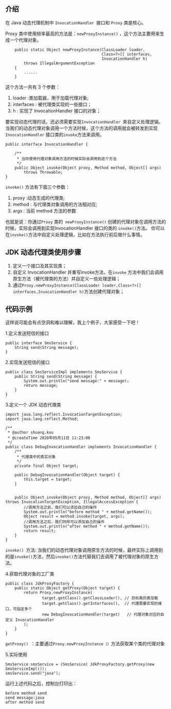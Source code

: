 ## 介绍

在 Java 动态代理机制中 `InvocationHandler `接口和 `Proxy` 类是核心。

Proxy 类中使用频率最高的方法是：`newProxyInstance()` ，这个方法主要用来生成一个代理对象。

```
    public static Object newProxyInstance(ClassLoader loader,
                                          Class<?>[] interfaces,
                                          InvocationHandler h)
        throws IllegalArgumentException
    {
        ......
    }
```

这个方法一共有 3 个参数：

1. loader :类加载器，用于加载代理对象;
2. interfaces : 被代理类实现的一些接口；
3. h : 实现了 InvocationHandler 接口的对象；

要实现动态代理的话，还必须需要实现`InvocationHandler `来自定义处理逻辑。 当我们的动态代理对象调用一个方法时候，这个方法的调用就会被转发到实现`InvocationHandler` 接口类的`invoke`方法来调用。

```
public interface InvocationHandler {

    /**
     * 当你使用代理对象调用方法的时候实际会调用到这个方法
     */
    public Object invoke(Object proxy, Method method, Object[] args)
        throws Throwable;
}
```

`invoke()` 方法有下面三个参数：

1. proxy :动态生成的代理类;
2. method : 与代理类对象调用的方法相对应;
3. args : 当前 method 方法的参数

也就是说：你通过`Proxy` 类的` newProxyInstance()` 创建的代理对象在调用方法的时候，实际会调用到实现InvocationHandler 接口的类的 `invoke()`方法。 你可以在`invoke()`方法中自定义处理逻辑，比如在方法执行前后做什么事情。

## JDK 动态代理类使用步骤

1. 定义一个接口及其实现类；
2. 自定义 InvocationHandler 并重写invoke方法，在`invoke` 方法中我们会调用原生方法（被代理类的方法）并自定义一些处理逻辑；
3. 通过`Proxy.newProxyInstance(ClassLoader loader,Class<?>[] interfaces,InvocationHandler h)`方法创建代理对象；

## 代码示例

这样说可能会有点空洞和难以理解，我上个例子，大家感受一下吧！

1.定义发送短信的接口

```
public interface SmsService {
    String send(String message);
}
```

2.实现发送短信的接口

```
public class SmsServiceImpl implements SmsService {
    public String send(String message) {
        System.out.println("send message:" + message);
        return message;
    }
}
```

3.定义一个 JDK 动态代理类

```import java.lang.reflect.InvocationHandler;
import java.lang.reflect.InvocationTargetException;
import java.lang.reflect.Method;

/**
 * @author shuang.kou
 * @createTime 2020年05月11日 11:23:00
 */
public class DebugInvocationHandler implements InvocationHandler {
    /**
     * 代理类中的真实对象
     */
    private final Object target;

    public DebugInvocationHandler(Object target) {
        this.target = target;
    }


    public Object invoke(Object proxy, Method method, Object[] args) throws InvocationTargetException, IllegalAccessException {
        //调用方法之前，我们可以添加自己的操作
        System.out.println("before method " + method.getName());
        Object result = method.invoke(target, args);
        //调用方法之后，我们同样可以添加自己的操作
        System.out.println("after method " + method.getName());
        return result;
    }
}
```

`invoke() `方法: 当我们的动态代理对象调用原生方法的时候，最终实际上调用到的是`invoke()`方法，然后`invoke()`方法代替我们去调用了被代理对象的原生方法。

4.获取代理对象的工厂类

```
public class JdkProxyFactory {
    public static Object getProxy(Object target) {
        return Proxy.newProxyInstance(
                target.getClass().getClassLoader(), // 目标类的类加载
                target.getClass().getInterfaces(),  // 代理需要实现的接口，可指定多个
                new DebugInvocationHandler(target)   // 代理对象对应的自定义 InvocationHandler
        );
    }
}
```

`getProxy() `：主要通过`Proxy.newProxyInstance（）`方法获取某个类的代理对象

5.实际使用

```
SmsService smsService = (SmsService) JdkProxyFactory.getProxy(new SmsServiceImpl());
smsService.send("java");
```

运行上述代码之后，控制台打印出：

```
before method send
send message:java
after method send
```
